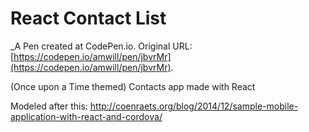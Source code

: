 # React Contact List
 _A Pen created at CodePen.io. Original URL: [https://codepen.io/amwill/pen/jbvrMr](https://codepen.io/amwill/pen/jbvrMr).

 (Once upon a Time themed) Contacts app made with React

Modeled after this: http://coenraets.org/blog/2014/12/sample-mobile-application-with-react-and-cordova/
